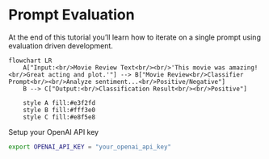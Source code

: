 # Prompt Evaluation

At the end of this tutorial you’ll learn how to iterate on a single prompt using evaluation driven development. 

```mermaid
flowchart LR
    A["Input:<br/>Movie Review Text<br/><br/>'This movie was amazing!<br/>Great acting and plot.'"] --> B["Movie Review<br/>Classifier Prompt<br/><br/>Analyze sentiment...<br/>Positive/Negative"]
    B --> C["Output:<br/>Classification Result<br/><br/>Positive"]
    
    style A fill:#e3f2fd
    style B fill:#fff3e0
    style C fill:#e8f5e8
```


Setup your OpenAI API key

```bash
export OPENAI_API_KEY = "your_openai_api_key"
```


